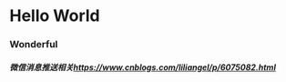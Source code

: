 <h1>Hello World</h1>
<h3>Wonderful</h3>
<h5>微信消息推送相关<a href="https://www.cnblogs.com/liliangel/p/6075082.html">https://www.cnblogs.com/liliangel/p/6075082.html</a></h5>
